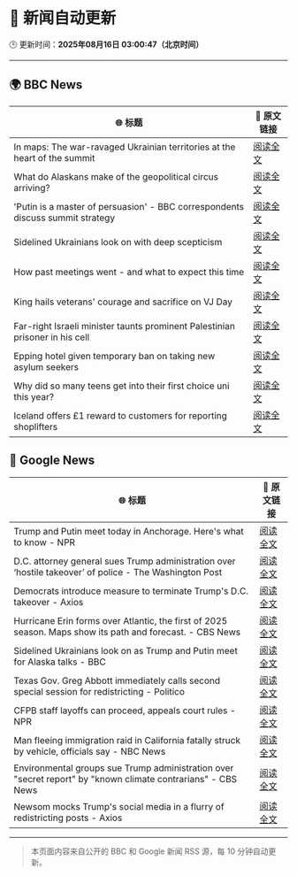 # 🧠 新闻自动更新

🕒 更新时间：**2025年08月16日 03:00:47（北京时间）**

---

## 🌍 BBC News

| 🌐 标题 | 🔗 原文链接 |
|--------|-------------|
| In maps: The war-ravaged Ukrainian territories at the heart of the summit | [阅读全文](https://www.bbc.com/news/articles/cgkrn433lk2o?at_medium=RSS&at_campaign=rss) |
| What do Alaskans make of the geopolitical circus arriving? | [阅读全文](https://www.bbc.com/news/articles/c7541g6d191o?at_medium=RSS&at_campaign=rss) |
| 'Putin is a master of persuasion' - BBC correspondents discuss summit strategy | [阅读全文](https://www.bbc.com/news/videos/c6205ezp6nlo?at_medium=RSS&at_campaign=rss) |
| Sidelined Ukrainians look on with deep scepticism | [阅读全文](https://www.bbc.com/news/articles/cm21l237pkpo?at_medium=RSS&at_campaign=rss) |
| How past meetings went - and what to expect this time | [阅读全文](https://www.bbc.com/news/articles/c86077zxdw2o?at_medium=RSS&at_campaign=rss) |
| King hails veterans' courage and sacrifice on VJ Day | [阅读全文](https://www.bbc.com/news/articles/c5y0lnzpqjgo?at_medium=RSS&at_campaign=rss) |
| Far-right Israeli minister taunts prominent Palestinian prisoner in his cell | [阅读全文](https://www.bbc.com/news/articles/cqxg3xg8xyyo?at_medium=RSS&at_campaign=rss) |
| Epping hotel given temporary ban on taking new asylum seekers | [阅读全文](https://www.bbc.com/news/articles/cp8z537ngvno?at_medium=RSS&at_campaign=rss) |
| Why did so many teens get into their first choice uni this year? | [阅读全文](https://www.bbc.com/news/articles/c62n9ygdqeno?at_medium=RSS&at_campaign=rss) |
| Iceland offers £1 reward to customers for reporting shoplifters | [阅读全文](https://www.bbc.com/news/articles/c707rzen2zvo?at_medium=RSS&at_campaign=rss) |

## 📰 Google News

| 🌐 标题 | 🔗 原文链接 |
|--------|-------------|
| Trump and Putin meet today in Anchorage. Here's what to know - NPR | [阅读全文](https://news.google.com/rss/articles/CBMihAFBVV95cUxNQlFqOVJIb3gtYXVtZUIxNGdkZ0lMMUpwUEN5b3FNN0J3MHhoT0lpaEVsS3BrNlljNjZGeEY5LVN2TW5vLVJJMllUZ0JSVEkwMFloaGtpWmZNa2JYRkJjeUgyMkQ1dzJEN0hCRzdxZ0RXdlluQlNrQlREZHRNMTZtSUNRT1I?oc=5) |
| D.C. attorney general sues Trump administration over ‘hostile takeover’ of police - The Washington Post | [阅读全文](https://news.google.com/rss/articles/CBMihAFBVV95cUxOb3oySWphQkRsZ1RUWGwzMi1OeFVVaFpackZWcjlMS0N2VkwxN3pPMnRCXzhzUjg3T19rV1pNanlkZjdaVlBkMWt4ZHlIeVc3U1FpNVVxMVAxcDVCVW9BUmpLeUpDb25sTXVsc1Q2NHJJOEtmdXltbFZDWEx6azdfSmQwYXA?oc=5) |
| Democrats introduce measure to terminate Trump's D.C. takeover - Axios | [阅读全文](https://news.google.com/rss/articles/CBMiiAFBVV95cUxPeG9IaE92MlZ1d29Jakt6UWVUVWVIeXM0Y1BHNmFyaFpfYzBZd1laWkg4LVFGejRvaG9uVjhZemR5ZDV0UXh4ZE5NMnoyVXd4S1R2YlFWMUJpNEJLOU43VzFyYUw1THB3cjdJcXc4dXFKQlNqZU9ta2kxZG5jSDBVbmVPaXBsZ3pO?oc=5) |
| Hurricane Erin forms over Atlantic, the first of 2025 season. Maps show its path and forecast. - CBS News | [阅读全文](https://news.google.com/rss/articles/CBMiZkFVX3lxTE5yN3RTRHRvZlNFVGNvOTBOcjBqU2c2THdBbkpwdzFuUDJiMmZwT3M2U2ZuMzN6LU13cHJhMDFPYjJCMnItZ1RjdFZLUFhha2xBcjF2WEhSRzlJU0UwY3ZRTktMZ2xyd9IBa0FVX3lxTFBVb2xDOVZURkZKQkE4d2llblF6QXFSaGFBaDQtb1VfWDBrSURoRzFyS0hMMzVoT2pTdDZwVXQ3b05Tc0xnNWpSUDZCdG1yMDRuNE5jTWhGMW1ieGpqbmVkRWdOVm40cGxRLXp3?oc=5) |
| Sidelined Ukrainians look on as Trump and Putin meet for Alaska talks - BBC | [阅读全文](https://news.google.com/rss/articles/CBMiWkFVX3lxTE01UEg3d2xEUmhhclhUMnBab0IxaXVFd291SG5zV1ZxcUF3NW5Ld3pQUEZaVHlnZVZENFVEbDlVS2FUbDBNY3FKeDZpTDRtYnVxYVV3YTByZEhSZ9IBX0FVX3lxTE9tTVNYTFJnMFFoczZxWEtyb19pU0xQVmdiWWVPdjZGXzhUNzBQOEF1TmdPZ2s4YnItYi1zXzNOREVHRFpUbF9wNnhWUWt6MmJDc05fMnZpaTlpOXA2Q1hN?oc=5) |
| Texas Gov. Greg Abbott immediately calls second special session for redistricting - Politico | [阅读全文](https://news.google.com/rss/articles/CBMioAFBVV95cUxObE5KZXFWV1pxVkhya0l1UEt5akN1aTZpNWlqTkpRaHVzV25sWWJJQTFtZ0ZMX0VPYW05NTFqQlJpcktTd2FVX1JKWG56MmtjeDBJTE1vUHVsdFB5TDNyN01UWVIwNEFjejIzYjdYU01Rby1mTWM5UmlCTUFGV3Nkdm5DOU9MR0RYZmhTalRWN05kaWhRQkEwbUQ3emxXWW1C?oc=5) |
| CFPB staff layoffs can proceed, appeals court rules - NPR | [阅读全文](https://news.google.com/rss/articles/CBMihAFBVV95cUxNazRINlVuV3RyYU9wTDg2dng5czUyaEZmR213QXFJQ1JtZWxtX2E5bzRnbFNaQWw2V1NXOTRIUXRFbURTVVVsVVc4ZlJhV2VMX2twR1U5M0R2dnlzT09ZelczZTVCS2h3Y1BNXy03X0x0Um8tT25BSnVNZm9xZzhpMzdrVWo?oc=5) |
| Man fleeing immigration raid in California fatally struck by vehicle, officials say - NBC News | [阅读全文](https://news.google.com/rss/articles/CBMiugFBVV95cUxQa2ZaUW1ZSFIwN041Z2dKRXNtVWIzR05yaFdRZVlvZE5nVklWUVFkWU1lb2RiUE5SLTJ1U2lheTNlWERpTXZSak9VOERrZmNDSkM0SmFBSG5BTU1lQVV6YUx4RTBQdHd1RTJ3Nm8xaDIwYUV1OWlhRVAwSGlnNXJNQl9fRFI0Z2puV0Y2OU9UMll2bDVPU3lULURyLVJYTDR5NTdTTGJSTC1tLUJUdk1tTF90dHVFSEZyeFHSAVZBVV95cUxNWXlHeDNycW1VbFU0ekt3dm1BT29aT09wUy1aMURJdXc1bXlqenFVamhuVzBkTDE2dFdYcTdzS2ZZWEJUdjhZVGxYWk5NRE94dXR2V2hCUQ?oc=5) |
| Environmental groups sue Trump administration over "secret report" by "known climate contrarians" - CBS News | [阅读全文](https://news.google.com/rss/articles/CBMifkFVX3lxTFBoanFZbFB5Z0FNdXpSTkVUcVFYZmMybllKbVNPQkptR2pwQ05oR3hBcDE0Ym05X0ZaUzNDU1hRcVVLYkIyb2xURTZSTWpjdi0yWUk2MkctdUw2UmZPU2hhMXVZZzU3a3h4VkxlcHFjSklLY0kxZGl3amdDbmJFd9IBgwFBVV95cUxPamhzN0w3bHQ1Q0dlU2RVQmdIUC1OZUQ0UXItdHVCRFlPQkNEZmkyNFVTYm96ZWVhVFJfZE1sNmVtU05oTE9NTEItN2I2ZElzN1JDdE1iVWhEU3ZlQXc4OXRIZG1ONnVpeTlXU09xZHBTR21INlkzeDhCWmkwaUdRb2lsUQ?oc=5) |
| Newsom mocks Trump's social media in a flurry of redistricting posts - Axios | [阅读全文](https://news.google.com/rss/articles/CBMifEFVX3lxTFAwR1dCZ1JWeFl0N2V1NTNGSmtzeEJ1VjREaEJkbGptcDJMZkpHbTBndHlnSlkzWVIzVEQyX3NFamdjX0ZVd3BfZExZbEdZR1J5dmVBOVF3WFA2a3ZnNXl5QUYyeEk5Qy1ZSGRuS2dPR0d1ckRhS1ltNXV0amw?oc=5) |

---
> 本页面内容来自公开的 BBC 和 Google 新闻 RSS 源，每 10 分钟自动更新。